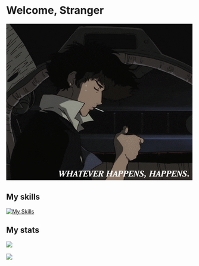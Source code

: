 # Welcome, Stranger

![Whatever happens, happens.](whatever_happens.gif)

## My skills

[![My Skills](https://skillicons.dev/icons?i=go,py,docker,linux,postgres,git,github)](https://skillicons.dev)

## My stats

<!--START_SECTION:waka-->
<!--END_SECTION:waka-->

![](https://komarev.com/ghpvc/?username=darleet&color=blueviolet)

![](https://readme-stats-alpha-rust.vercel.app/api?username=darleet&show_icons=true&hide_border=true&theme=tokyonight)
